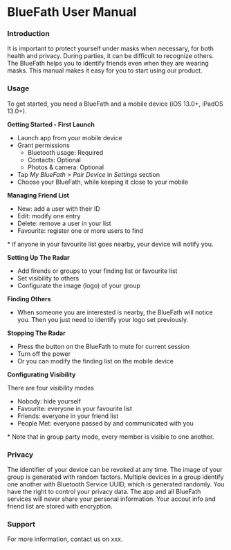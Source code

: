 # BlueFath User Manual



### Introduction

It is important to protect yourself under masks when necessary, for both health and privacy. During parties, it can be difficult to recognize others. The BlueFath helps you to identify friends even when they are wearing masks. This manual makes it easy for you to start using our product.



### Usage

To get started, you need a BlueFath and a mobile device (iOS 13.0+, iPadOS 13.0+).

**Getting Started - First Launch**

- Launch app from your mobile device
- Grant permissions
    - Bluetooth usage: Required
    - Contacts: Optional
    - Photos & camera: Optional
- Tap *My BlueFath* > *Pair Device* in *Settings* section
- Choose your BlueFath, while keeping it close to your mobile

**Managing Friend List**

- New: add a user with their ID
- Edit: modify one entry
- Delete: remove a user in your list
- Favourite: register one or more users to find

\* If anyone in your favourite list goes nearby, your device will notify you.

**Setting Up The Radar**

- Add firends or groups to your finding list or favourite list
- Set visibility to others
- Configurate the image (logo) of your group

**Finding Others**

- When someone you are interested is nearby, the BlueFath will notice you. Then you just need to identify your logo set previously.

**Stopping The Radar**

- Press the button on the BlueFath to mute for current session
- Turn off the power
- Or you can modify the finding list on the mobile device

**Configurating Visibility**

There are four visibility modes

- Nobody: hide yourself
- Favourite: everyone in your favourite list
- Friends: everyone in your friend list
- People Met: everyone passed by and communicated with you

\* Note that in group party mode, every member is visible to one another.



### Privacy

The identifier of your device can be revoked at any time. The image of your group is generated with random factors. Multiple devices in a group identify one another with Bluetooth Service UUID, which is generated randomly. You have the right to control your privacy data. The app and all BlueFath services will never share your personal information. Your accout info and friend list are stored with encryption.



### Support

For more information, contact us on xxx.